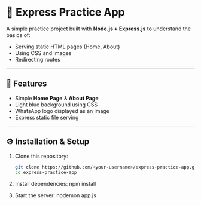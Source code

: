 # 🚀 Express Practice App

A simple practice project built with **Node.js + Express.js** to understand the basics of:
- Serving static HTML pages (Home, About)
- Using CSS and images
- Redirecting routes
  
---

## 🎨 Features
- Simple **Home Page** & **About Page**
- Light blue background using CSS
- WhatsApp logo displayed as an image
- Express static file serving

---


## ⚙️ Installation & Setup
1. Clone this repository:
   ```bash
   git clone https://github.com/<your-username>/express-practice-app.git
   cd express-practice-app

2. Install dependencies:
 npm install

3. Start the server:
 nodemon app.js

